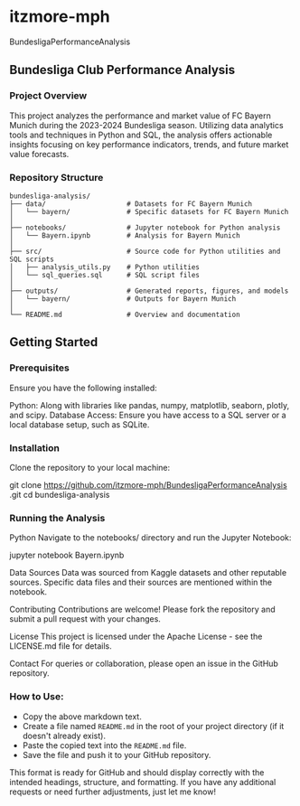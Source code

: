 # itzmore-mph
BundesligaPerformanceAnalysis

## Bundesliga Club Performance Analysis

### Project Overview
This project analyzes the performance and market value of FC Bayern Munich during the 2023-2024 Bundesliga season. Utilizing data analytics tools and techniques in Python and SQL, the analysis offers actionable insights focusing on key performance indicators, trends, and future market value forecasts.

### Repository Structure

```plaintext
bundesliga-analysis/
├── data/                    # Datasets for FC Bayern Munich
│   └── bayern/              # Specific datasets for FC Bayern Munich
│
├── notebooks/               # Jupyter notebook for Python analysis
│   └── Bayern.ipynb         # Analysis for Bayern Munich
│
├── src/                     # Source code for Python utilities and SQL scripts
│   ├── analysis_utils.py    # Python utilities
│   └── sql_queries.sql      # SQL script files
│
├── outputs/                 # Generated reports, figures, and models
│   └── bayern/              # Outputs for Bayern Munich
│
└── README.md                # Overview and documentation
```
## Getting Started
### Prerequisites

Ensure you have the following installed:

Python: Along with libraries like pandas, numpy, matplotlib, seaborn, plotly, and scipy.
Database Access: Ensure you have access to a SQL server or a local database setup, such as SQLite.

### Installation
Clone the repository to your local machine:

git clone https://github.com/itzmore-mph/BundesligaPerformanceAnalysis
.git
cd bundesliga-analysis

### Running the Analysis
Python
Navigate to the notebooks/ directory and run the Jupyter Notebook:

jupyter notebook Bayern.ipynb

Data Sources
Data was sourced from Kaggle datasets and other reputable sources. Specific data files and their sources are mentioned within the notebook.

Contributing
Contributions are welcome! Please fork the repository and submit a pull request with your changes.

License
This project is licensed under the Apache License - see the LICENSE.md file for details.

Contact
For queries or collaboration, please open an issue in the GitHub repository.


### How to Use:
- Copy the above markdown text.
- Create a file named `README.md` in the root of your project directory (if it doesn't already exist).
- Paste the copied text into the `README.md` file.
- Save the file and push it to your GitHub repository.

This format is ready for GitHub and should display correctly with the intended headings, structure, and formatting. If you have any additional requests or need further adjustments, just let me know!
